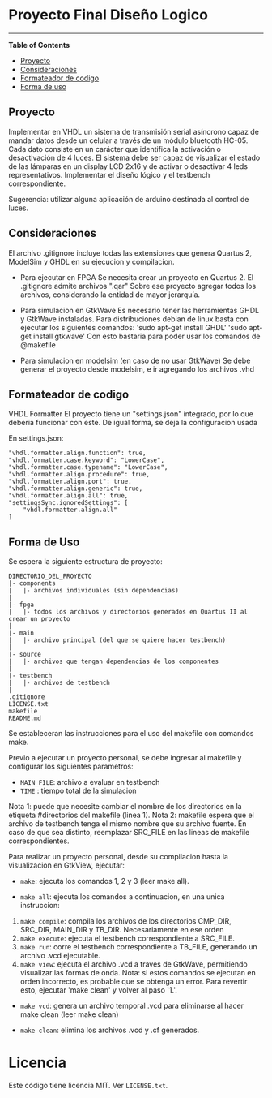 # Proyecto Final Diseño Logico

---

**Table of Contents**

- [Proyecto](#proyecto)
- [Consideraciones](#consideraciones)
- [Formateador de codigo](#formateador-de-codigo)
- [Forma de uso](#forma-de-uso)

## Proyecto

Implementar en VHDL un sistema de transmisión serial asíncrono capaz de mandar datos desde un
celular a través de un módulo bluetooth HC-05. Cada dato consiste en un carácter que identifica la
activación o desactivación de 4 luces. El sistema debe ser capaz de visualizar el estado de las
lámparas en un display LCD 2x16 y de activar o desactivar 4 leds representativos. Implementar el
diseño lógico y el testbench correspondiente.

Sugerencia: utilizar alguna aplicación de arduino destinada al control de luces.

## Consideraciones

El archivo .gitignore incluye todas las extensiones que genera Quartus 2, ModelSim y GHDL en su ejecucion y compilacion.

- Para ejecutar en FPGA
  Se necesita crear un proyecto en Quartus 2. El .gitignore admite archivos ".qar"
  Sobre ese proyecto agregar todos los archivos, considerando la entidad de mayor jerarquía.

- Para simulacion en GtkWave
  Es necesario tener las herramientas GHDL y GtkWave instaladas. Para distribuciones debian de linux basta con ejecutar los siguientes comandos:
  'sudo apt-get install GHDL'
  'sudo apt-get install gtkwave'
  Con esto bastaria para poder usar los comandos de @makefile

- Para simulacion en modelsim (en caso de no usar GtkWave)
  Se debe generar el proyecto desde modelsim, e ir agregando los archivos .vhd

## Formateador de codigo

VHDL Formatter
El proyecto tiene un "settings.json" integrado, por lo que deberia funcionar con este. De igual forma,
se deja la configuracion usada

En settings.json:

```
"vhdl.formatter.align.function": true,
"vhdl.formatter.case.keyword": "LowerCase",
"vhdl.formatter.case.typename": "LowerCase",
"vhdl.formatter.align.procedure": true,
"vhdl.formatter.align.port": true,
"vhdl.formatter.align.generic": true,
"vhdl.formatter.align.all": true,
"settingsSync.ignoredSettings": [
    "vhdl.formatter.align.all"
]
```

## Forma de Uso

Se espera la siguiente estructura de proyecto:

```
DIRECTORIO_DEL_PROYECTO
|- components
|   |- archivos individuales (sin dependencias)
|
|- fpga
|   |- todos los archivos y directorios generados en Quartus II al crear un proyecto
|
|- main
|   |- archivo principal (del que se quiere hacer testbench)
|
|- source
|   |- archivos que tengan dependencias de los componentes
|
|- testbench
|   |- archivos de testbench
|
.gitignore
LICENSE.txt
makefile
README.md
```

Se estableceran las instrucciones para el uso del makefile con comandos make.

Previo a ejecutar un proyecto personal, se debe ingresar al makefile y configurar los siguientes parametros:

- `MAIN_FILE`: archivo a evaluar en testbench
- `TIME` : tiempo total de la simulacion

Nota 1: puede que necesite cambiar el nombre de los directorios en la etiqueta #directorios del makefile (linea 1).
Nota 2: makefile espera que el archivo de testbench tenga el mismo nombre que su archivo fuente. En caso de que sea distinto, reemplazar SRC_FILE en las lineas de makefile correspondientes.

Para realizar un proyecto personal, desde su compilacion hasta la visualizacion en GtkView, ejecutar:

- `make`: ejecuta los comandos 1, 2 y 3 (leer make all).

- `make all`: ejecuta los comandos a continuacion, en una unica instruccion:

1. `make compile`: compila los archivos de los directorios CMP_DIR, SRC_DIR, MAIN_DIR y TB_DIR. Necesariamente en ese orden
2. `make execute`: ejecuta el testbench correspondiente a SRC_FILE.
3. `make run`: corre el testbench correspondiente a TB_FILE, generando un archivo .vcd ejecutable.
4. `make view`: ejecuta el archivo .vcd a traves de GtkWave, permitiendo visualizar las formas de onda.
   Nota: si estos comandos se ejecutan en orden incorrecto, es probable que se obtenga un error. Para revertir esto, ejecutar 'make clean' y volver al paso '1.'.

- `make vcd`: genera un archivo temporal .vcd para eliminarse al hacer make clean (leer make clean)

- `make clean`: elimina los archivos .vcd y .cf generados.

# Licencia

Este código tiene licencia MIT. Ver `LICENSE.txt`.
